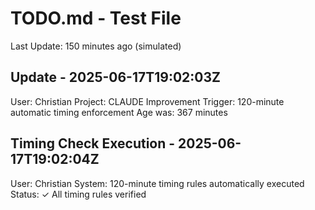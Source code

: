 # TODO.md - Test File
Last Update: 150 minutes ago (simulated)

## Update - 2025-06-17T19:02:03Z
User: Christian
Project: CLAUDE Improvement
Trigger: 120-minute automatic timing enforcement
Age was: 367 minutes

## Timing Check Execution - 2025-06-17T19:02:04Z
User: Christian
System: 120-minute timing rules automatically executed
Status: ✓ All timing rules verified
